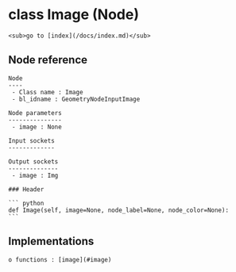 # class Image (Node)

    <sub>go to [index](/docs/index.md)</sub>
    
## Node reference

    Node
    ----
     - Class name : Image
     - bl_idname : GeometryNodeInputImage
    
    Node parameters
    ---------------
     - image : None
    
    Input sockets
    -------------
    
    Output sockets
    --------------
     - image : Img
    
    ### Header

    ``` python
    def Image(self, image=None, node_label=None, node_color=None):
    ```
    
## Implementations

    o functions : [image](#image)
    
    